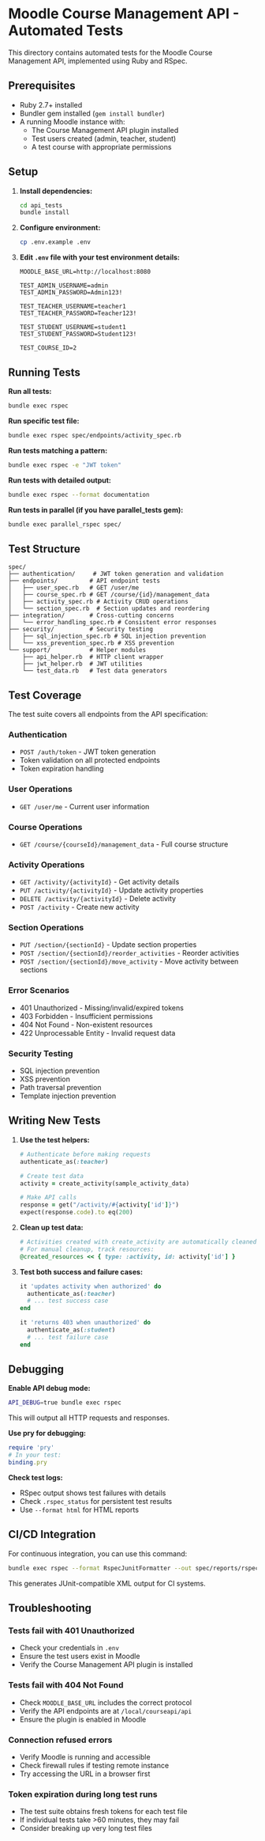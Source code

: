 # Moodle Course Management API - Automated Tests

This directory contains automated tests for the Moodle Course Management API, implemented using Ruby and RSpec.

## Prerequisites

- Ruby 2.7+ installed
- Bundler gem installed (`gem install bundler`)
- A running Moodle instance with:
  - The Course Management API plugin installed
  - Test users created (admin, teacher, student)
  - A test course with appropriate permissions

## Setup

1. **Install dependencies:**
   ```bash
   cd api_tests
   bundle install
   ```

2. **Configure environment:**
   ```bash
   cp .env.example .env
   ```

3. **Edit `.env` file with your test environment details:**
   ```
   MOODLE_BASE_URL=http://localhost:8080
   
   TEST_ADMIN_USERNAME=admin
   TEST_ADMIN_PASSWORD=Admin123!
   
   TEST_TEACHER_USERNAME=teacher1
   TEST_TEACHER_PASSWORD=Teacher123!
   
   TEST_STUDENT_USERNAME=student1
   TEST_STUDENT_PASSWORD=Student123!
   
   TEST_COURSE_ID=2
   ```

## Running Tests

**Run all tests:**
```bash
bundle exec rspec
```

**Run specific test file:**
```bash
bundle exec rspec spec/endpoints/activity_spec.rb
```

**Run tests matching a pattern:**
```bash
bundle exec rspec -e "JWT token"
```

**Run tests with detailed output:**
```bash
bundle exec rspec --format documentation
```

**Run tests in parallel (if you have parallel_tests gem):**
```bash
bundle exec parallel_rspec spec/
```

## Test Structure

```
spec/
├── authentication/     # JWT token generation and validation
├── endpoints/         # API endpoint tests
│   ├── user_spec.rb   # GET /user/me
│   ├── course_spec.rb # GET /course/{id}/management_data
│   ├── activity_spec.rb # Activity CRUD operations
│   └── section_spec.rb  # Section updates and reordering
├── integration/       # Cross-cutting concerns
│   └── error_handling_spec.rb # Consistent error responses
├── security/          # Security testing
│   ├── sql_injection_spec.rb # SQL injection prevention
│   └── xss_prevention_spec.rb # XSS prevention
└── support/           # Helper modules
    ├── api_helper.rb  # HTTP client wrapper
    ├── jwt_helper.rb  # JWT utilities
    └── test_data.rb   # Test data generators
```

## Test Coverage

The test suite covers all endpoints from the API specification:

### Authentication
- `POST /auth/token` - JWT token generation
- Token validation on all protected endpoints
- Token expiration handling

### User Operations
- `GET /user/me` - Current user information

### Course Operations
- `GET /course/{courseId}/management_data` - Full course structure

### Activity Operations
- `GET /activity/{activityId}` - Get activity details
- `PUT /activity/{activityId}` - Update activity properties
- `DELETE /activity/{activityId}` - Delete activity
- `POST /activity` - Create new activity

### Section Operations
- `PUT /section/{sectionId}` - Update section properties
- `POST /section/{sectionId}/reorder_activities` - Reorder activities
- `POST /section/{sectionId}/move_activity` - Move activity between sections

### Error Scenarios
- 401 Unauthorized - Missing/invalid/expired tokens
- 403 Forbidden - Insufficient permissions
- 404 Not Found - Non-existent resources
- 422 Unprocessable Entity - Invalid request data

### Security Testing
- SQL injection prevention
- XSS prevention
- Path traversal prevention
- Template injection prevention

## Writing New Tests

1. **Use the test helpers:**
   ```ruby
   # Authenticate before making requests
   authenticate_as(:teacher)
   
   # Create test data
   activity = create_activity(sample_activity_data)
   
   # Make API calls
   response = get("/activity/#{activity['id']}")
   expect(response.code).to eq(200)
   ```

2. **Clean up test data:**
   ```ruby
   # Activities created with create_activity are automatically cleaned up
   # For manual cleanup, track resources:
   @created_resources << { type: :activity, id: activity['id'] }
   ```

3. **Test both success and failure cases:**
   ```ruby
   it 'updates activity when authorized' do
     authenticate_as(:teacher)
     # ... test success case
   end
   
   it 'returns 403 when unauthorized' do
     authenticate_as(:student)
     # ... test failure case
   end
   ```

## Debugging

**Enable API debug mode:**
```bash
API_DEBUG=true bundle exec rspec
```

This will output all HTTP requests and responses.

**Use pry for debugging:**
```ruby
require 'pry'
# In your test:
binding.pry
```

**Check test logs:**
- RSpec output shows test failures with details
- Check `.rspec_status` for persistent test results
- Use `--format html` for HTML reports

## CI/CD Integration

For continuous integration, you can use this command:
```bash
bundle exec rspec --format RspecJunitFormatter --out spec/reports/rspec.xml
```

This generates JUnit-compatible XML output for CI systems.

## Troubleshooting

### Tests fail with 401 Unauthorized
- Check your credentials in `.env`
- Ensure the test users exist in Moodle
- Verify the Course Management API plugin is installed

### Tests fail with 404 Not Found
- Check `MOODLE_BASE_URL` includes the correct protocol
- Verify the API endpoints are at `/local/courseapi/api`
- Ensure the plugin is enabled in Moodle

### Connection refused errors
- Verify Moodle is running and accessible
- Check firewall rules if testing remote instance
- Try accessing the URL in a browser first

### Token expiration during long test runs
- The test suite obtains fresh tokens for each test file
- If individual tests take >60 minutes, they may fail
- Consider breaking up very long test files